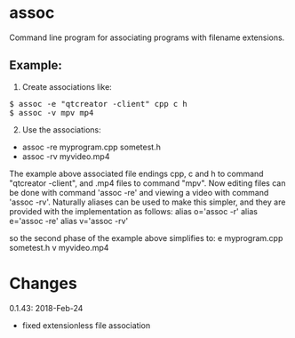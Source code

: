 # assoc
Command line program for associating programs with filename extensions.

<H2>Example:</H2>

1) Create associations like:
<pre>
$ assoc -e "qtcreator -client" cpp c h
$ assoc -v mpv mp4
</pre>

2) Use the associations:
- assoc -re myprogram.cpp sometest.h
- assoc -rv myvideo.mp4

The example above associated file endings cpp, c and h to command "qtcreator -client", and .mp4 files to command "mpv".
Now editing files can be done with command 'assoc -re' and viewing a video with command 'assoc -rv'.
Naturally aliases can be used to make this simpler, and they are provided with the implementation as follows:
alias o='assoc -r'
alias e='assoc -re'
alias v='assoc -rv'

so the second phase of the example above simplifies to:
e myprogram.cpp sometest.h
v myvideo.mp4

# Changes
0.1.43: 2018-Feb-24
- fixed extensionless file association
